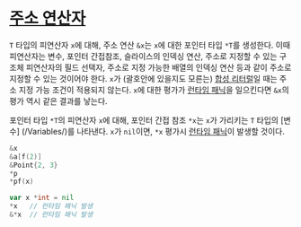 # [주소 연산자](#address-operators)

`T` 타입의 피연산자 `x`에 대해, 주소 연산 `&x`는 `x`에 대한 포인터 타입 `*T`를 생성한다. 이때 피연산자는 변수, 포인터 간접참조, 슬라이스의 인덱싱 연산, 주소로 지정할 수 있는 구조체 피연산자의 필드 선택자, 주소로 지정 가능한 배열의 인덱싱 연산 등과 같이 주소로 지정할 수 있는 것이어야 한다. `x`가 (괄호안에 있을지도 모른는) [합성 리터럴](/Expressions/composite_literals.html)일 때는 주소 지정 가능 조건이 적용되지 않는다. `x`에 대한 평가가 [런타임 패닉](/Run-time%20panics/)을 일으킨다면 `&x`의 평가 역시 같은 결과를 낳는다.

포인터 타입 `*T`의 피연산자 `x`에 대해, 포인터 간접 참조 `*x`는 `x`가 가리키는 `T` 타입의 [변수] (/Variables/)를 나타낸다. `x`가 `nil`이면, `*x` 평가시 [런타임 패닉](/Run-time%20panics/)이 발생할 것이다.

```go
&x
&a[f(2)]
&Point{2, 3}
*p
*pf(x)

var x *int = nil
*x   // 런타임 패닉 발생
&*x  // 런타임 패닉 발생
```